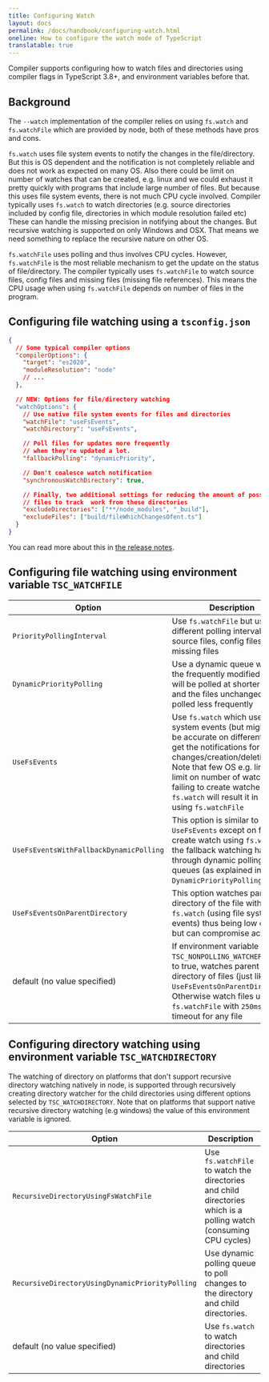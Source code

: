 ```yaml
---
title: Configuring Watch
layout: docs
permalink: /docs/handbook/configuring-watch.html
oneline: How to configure the watch mode of TypeScript
translatable: true
---
```


Compiler supports configuring how to watch files and directories using compiler flags in TypeScript 3.8+, and environment variables before that.

## Background

The `--watch` implementation of the compiler relies on using `fs.watch` and `fs.watchFile` which are provided by node, both of these methods have pros and cons.

`fs.watch` uses file system events to notify the changes in the file/directory. But this is OS dependent and the notification is not completely reliable and does not work as expected on many OS. Also there could be limit on number of watches that can be created, e.g. linux and we could exhaust it pretty quickly with programs that include large number of files. But because this uses file system events, there is not much CPU cycle involved. Compiler typically uses `fs.watch` to watch directories (e.g. source directories included by config file, directories in which module resolution failed etc) These can handle the missing precision in notifying about the changes. But recursive watching is supported on only Windows and OSX. That means we need something to replace the recursive nature on other OS.

`fs.watchFile` uses polling and thus involves CPU cycles. However, `fs.watchFile` is the most reliable mechanism to get the update on the status of file/directory. The compiler typically uses `fs.watchFile` to watch source files, config files and missing files (missing file references). This means the CPU usage when using `fs.watchFile` depends on number of files in the program.

## Configuring file watching using a `tsconfig.json`

```json tsconfig
{
  // Some typical compiler options
  "compilerOptions": {
    "target": "es2020",
    "moduleResolution": "node"
    // ...
  },

  // NEW: Options for file/directory watching
  "watchOptions": {
    // Use native file system events for files and directories
    "watchFile": "useFsEvents",
    "watchDirectory": "useFsEvents",

    // Poll files for updates more frequently
    // when they're updated a lot.
    "fallbackPolling": "dynamicPriority",

    // Don't coalesce watch notification
    "synchronousWatchDirectory": true,

    // Finally, two additional settings for reducing the amount of possible
    // files to track  work from these directories
    "excludeDirectories": ["**/node_modules", "_build"],
    "excludeFiles": ["build/fileWhichChangesOfent.ts"]
  }
}
```

You can read more about this in [the release notes](/docs/handbook/release-notes/typescript-3-8.html#better-directory-watching-on-linux-and-watchoptions).

## Configuring file watching using environment variable `TSC_WATCHFILE`

<!-- prettier-ignore -->
Option                                         | Description
-----------------------------------------------|----------------------------------------------------------------------
`PriorityPollingInterval`                      | Use `fs.watchFile` but use different polling intervals for source files, config files and missing files
`DynamicPriorityPolling`                       | Use a dynamic queue where in the frequently modified files will be polled at shorter interval and the files unchanged will be polled less frequently
`UseFsEvents`                                  | Use `fs.watch` which uses file system events (but might not be accurate on different OS) to get the notifications for the file changes/creation/deletion. Note that few OS e.g. linux has limit on number of watches and failing to create watcher using `fs.watch` will result it in creating using `fs.watchFile`
`UseFsEventsWithFallbackDynamicPolling`        | This option is similar to `UseFsEvents` except on failing to create watch using `fs.watch`, the fallback watching happens through dynamic polling queues (as explained in `DynamicPriorityPolling`)
`UseFsEventsOnParentDirectory`                 | This option watches parent directory of the file with `fs.watch` (using file system events) thus being low on CPU but can compromise accuracy.
default (no value specified)                   | If environment variable `TSC_NONPOLLING_WATCHER` is set to true, watches parent directory of files (just like `UseFsEventsOnParentDirectory`). Otherwise watch files using `fs.watchFile` with `250ms` as the timeout for any file

## Configuring directory watching using environment variable `TSC_WATCHDIRECTORY`

The watching of directory on platforms that don't support recursive directory watching natively in node, is supported through recursively creating directory watcher for the child directories using different options selected by `TSC_WATCHDIRECTORY`. Note that on platforms that support native recursive directory watching (e.g windows) the value of this environment variable is ignored.

<!-- prettier-ignore -->
Option                                         | Description
-----------------------------------------------|----------------------------------------------------------------------
`RecursiveDirectoryUsingFsWatchFile`           | Use `fs.watchFile` to watch the directories and child directories which is a polling watch (consuming CPU cycles)
`RecursiveDirectoryUsingDynamicPriorityPolling`| Use dynamic polling queue to poll changes to the directory and child directories.
default (no value specified)                   | Use `fs.watch` to watch directories and child directories
